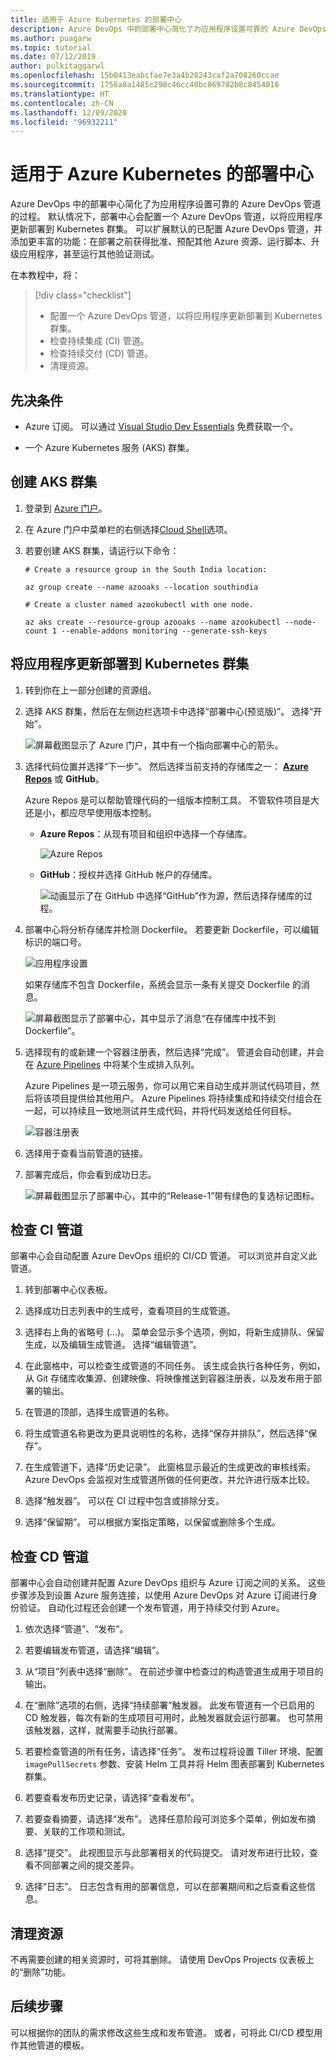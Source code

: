 ```yaml
---
title: 适用于 Azure Kubernetes 的部署中心
description: Azure DevOps 中的部署中心简化了为应用程序设置可靠的 Azure DevOps 管道的过程
ms.author: puagarw
ms.topic: tutorial
ms.date: 07/12/2019
author: pulkitaggarwl
ms.openlocfilehash: 15b0413eabcfae7e3a4b28243caf2a708260ccae
ms.sourcegitcommit: 1756a8a1485c290c46cc40bc869702b8c8454016
ms.translationtype: HT
ms.contentlocale: zh-CN
ms.lasthandoff: 12/09/2020
ms.locfileid: "96932211"
---
```

# <a name="deployment-center-for-azure-kubernetes"></a>适用于 Azure Kubernetes 的部署中心

Azure DevOps 中的部署中心简化了为应用程序设置可靠的 Azure DevOps 管道的过程。 默认情况下，部署中心会配置一个 Azure DevOps 管道，以将应用程序更新部署到 Kubernetes 群集。 可以扩展默认的已配置 Azure DevOps 管道，并添加更丰富的功能：在部署之前获得批准、预配其他 Azure 资源、运行脚本、升级应用程序，甚至运行其他验证测试。

在本教程中，将：

> [!div class="checklist"]
> * 配置一个 Azure DevOps 管道，以将应用程序更新部署到 Kubernetes 群集。
> * 检查持续集成 (CI) 管道。
> * 检查持续交付 (CD) 管道。
> * 清理资源。

## <a name="prerequisites"></a>先决条件

* Azure 订阅。 可以通过 [Visual Studio Dev Essentials](https://visualstudio.microsoft.com/dev-essentials/) 免费获取一个。

* 一个 Azure Kubernetes 服务 (AKS) 群集。

## <a name="create-an-aks-cluster"></a>创建 AKS 群集

1. 登录到 [Azure 门户](https://portal.azure.com/)。

1. 在 Azure 门户中菜单栏的右侧选择[Cloud Shell](../cloud-shell/overview.md)选项。

1. 若要创建 AKS 群集，请运行以下命令：

    ```azurecli
    # Create a resource group in the South India location:

    az group create --name azooaks --location southindia

    # Create a cluster named azookubectl with one node.

    az aks create --resource-group azooaks --name azookubectl --node-count 1 --enable-addons monitoring --generate-ssh-keys
    ```

## <a name="deploy-application-updates-to-a-kubernetes-cluster"></a>将应用程序更新部署到 Kubernetes 群集

1. 转到你在上一部分创建的资源组。

1. 选择 AKS 群集，然后在左侧边栏选项卡中选择“部署中心(预览版)”。  选择“开始”。 

   ![屏幕截图显示了 Azure 门户，其中有一个指向部署中心的箭头。](media/deployment-center-launcher/settings.png)

1. 选择代码位置并选择“下一步”。  然后选择当前支持的存储库之一： **[Azure Repos](/azure/devops/repos/index)** 或 **GitHub**。

    Azure Repos 是可以帮助管理代码的一组版本控制工具。 不管软件项目是大还是小，都应尽早使用版本控制。

    - **Azure Repos**：从现有项目和组织中选择一个存储库。

        ![Azure Repos](media/deployment-center-launcher/azure-repos.gif)

    - **GitHub**：授权并选择 GitHub 帐户的存储库。

        ![动画显示了在 GitHub 中选择“GitHub”作为源，然后选择存储库的过程。](media/deployment-center-launcher/github.gif)


1. 部署中心将分析存储库并检测 Dockerfile。 若要更新 Dockerfile，可以编辑标识的端口号。

    ![应用程序设置](media/deployment-center-launcher/application-settings.png)

    如果存储库不包含 Dockerfile，系统会显示一条有关提交 Dockerfile 的消息。

    ![屏幕截图显示了部署中心，其中显示了消息“在存储库中找不到 Dockerfile”。](media/deployment-center-launcher/dockerfile.png)

1. 选择现有的或新建一个容器注册表，然后选择“完成”。  管道会自动创建，并会在 [Azure Pipelines](/azure/devops/pipelines/index) 中将某个生成排入队列。

    Azure Pipelines 是一项云服务，你可以用它来自动生成并测试代码项目，然后将该项目提供给其他用户。 Azure Pipelines 将持续集成和持续交付组合在一起，可以持续且一致地测试并生成代码，并将代码发送给任何目标。

    ![容器注册表](media/deployment-center-launcher/container-registry.png)

1. 选择用于查看当前管道的链接。

1. 部署完成后，你会看到成功日志。

    ![屏幕截图显示了部署中心，其中的“Release-1”带有绿色的复选标记图标。](media/deployment-center-launcher/logs.png)

## <a name="examine-the-ci-pipeline"></a>检查 CI 管道

部署中心会自动配置 Azure DevOps 组织的 CI/CD 管道。 可以浏览并自定义此管道。

1. 转到部署中心仪表板。  

1. 选择成功日志列表中的生成号，查看项目的生成管道。

1. 选择右上角的省略号 (...)。 菜单会显示多个选项，例如，将新生成排队、保留生成，以及编辑生成管道。 选择“编辑管道”。  

1. 在此窗格中，可以检查生成管道的不同任务。 该生成会执行各种任务，例如，从 Git 存储库收集源、创建映像、将映像推送到容器注册表，以及发布用于部署的输出。

1. 在管道的顶部，选择生成管道的名称。

1. 将生成管道名称更改为更具说明性的名称，选择“保存并排队”，然后选择“保存”。  

1. 在生成管道下，选择“历史记录”。  此窗格显示最近的生成更改的审核线索。 Azure DevOps 会监视对生成管道所做的任何更改，并允许进行版本比较。

1. 选择“触发器”。  可以在 CI 过程中包含或排除分支。

1. 选择“保留期”。  可以根据方案指定策略，以保留或删除多个生成。

## <a name="examine-the-cd-pipeline"></a>检查 CD 管道

部署中心会自动创建并配置 Azure DevOps 组织与 Azure 订阅之间的关系。 这些步骤涉及到设置 Azure 服务连接，以使用 Azure DevOps 对 Azure 订阅进行身份验证。 自动化过程还会创建一个发布管道，用于持续交付到 Azure。

1. 依次选择“管道”、“发布”。  

1. 若要编辑发布管道，请选择“编辑”。 

1. 从“项目”列表中选择“删除”。   在前述步骤中检查过的构造管道生成用于项目的输出。 

1. 在“删除”选项的右侧，选择“持续部署”触发器。   此发布管道有一个已启用的 CD 触发器，每次有新的生成项目可用时，此触发器就会运行部署。 也可禁用该触发器，这样，就需要手动执行部署。

1. 若要检查管道的所有任务，请选择“任务”。  发布过程将设置 Tiller 环境、配置 `imagePullSecrets` 参数、安装 Helm 工具并将 Helm 图表部署到 Kubernetes 群集。

1. 若要查看发布历史记录，请选择“查看发布”。 

1. 若要查看摘要，请选择“发布”。  选择任意阶段可浏览多个菜单，例如发布摘要、关联的工作项和测试。 

1. 选择“提交”。  此视图显示与此部署相关的代码提交。 请对发布进行比较，查看不同部署之间的提交差异。

1. 选择“日志”。  日志包含有用的部署信息，可以在部署期间和之后查看这些信息。

## <a name="clean-up-resources"></a>清理资源

不再需要创建的相关资源时，可将其删除。 请使用 DevOps Projects 仪表板上的“删除”功能。

## <a name="next-steps"></a>后续步骤

可以根据你的团队的需求修改这些生成和发布管道。 或者，可将此 CI/CD 模型用作其他管道的模板。
